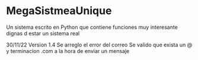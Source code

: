# MegaSistmeaUnique
Un sistema escrito en Python que contiene funciones muy interesante dignas d estar un sistema real

30/11/22
Version 1.4
Se arreglo el error del correo
Se valido que exista un @ y terminacion .com a la hora de enviar un mensaje

